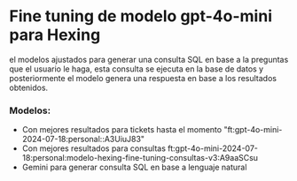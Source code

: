 # Fine tuning de modelo gpt-4o-mini para Hexing

el modelos ajustados para generar una consulta SQL en base a la preguntas que el usuario le haga, esta consulta se ejecuta en la base de datos y posteriormente el modelo genera una respuesta en base a los resultados obtenidos.

### Modelos:
- Con mejores resultados para tickets hasta el momento "ft:gpt-4o-mini-2024-07-18:personal::A3UiuJ83"
- Con mejores resultados para consultas ft:gpt-4o-mini-2024-07-18:personal:modelo-hexing-fine-tuning-consultas-v3:A9aaSCsu
- Gemini para generar consulta SQL en base a lenguaje natural
